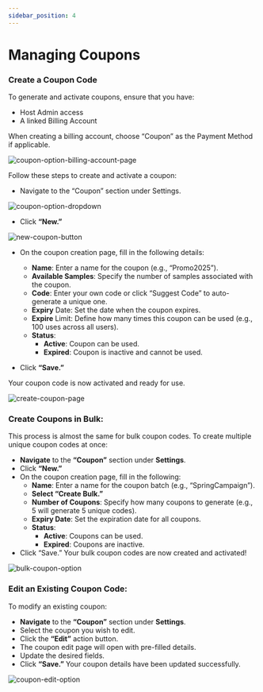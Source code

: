 ```yaml
---
sidebar_position: 4
---
```


# Managing Coupons

### Create a Coupon Code

To generate and activate coupons, ensure that you have:
- Host Admin access
- A linked Billing Account

When creating a billing account, choose “Coupon” as the Payment Method if applicable.

![coupon-option-billing-account-page](/img/coupon-option-billing-account-page.png)

Follow these steps to create and activate a coupon:
- Navigate to the “Coupon” section under Settings.

![coupon-option-dropdown](/img/coupon-option-dropdown.png)

- Click **“New.”**

![new-coupon-button](/img/new-coupon-button.png)

- On the coupon creation page, fill in the following details:

    - **Name**: Enter a name for the coupon (e.g., “Promo2025”).
    - **Available Samples**: Specify the number of samples associated with the coupon.
    - **Code**: Enter your own code or click “Suggest Code” to auto-generate a unique one.
    - **Expiry** Date: Set the date when the coupon expires.
    - **Expire** Limit: Define how many times this coupon can be used (e.g., 100 uses across all users).
    - **Status**:
        - **Active**: Coupon can be used.
        - **Expired**: Coupon is inactive and cannot be used.

- Click **“Save.”**

Your coupon code is now activated and ready for use.

![create-coupon-page](/img/create-coupon-page.png)

### Create Coupons in Bulk:
This process is almost the same for bulk coupon codes. 
To create multiple unique coupon codes at once:

- **Navigate** to the **“Coupon”** section under **Settings**.
- Click **“New.”**
- On the coupon creation page, fill in the following:
    - **Name**: Enter a name for the coupon batch (e.g., “SpringCampaign”).
    - **Select “Create Bulk.”**
    - **Number of Coupons**: Specify how many coupons to generate (e.g., 5 will generate 5 unique codes).
    - **Expiry Date**: Set the expiration date for all coupons.
    - **Status**:
        - **Active**: Coupons can be used.
        - **Expired**: Coupons are inactive.
- Click “Save.”
Your bulk coupon codes are now created and activated!

![bulk-coupon-option](/img/bulk-coupon-option.png)


### Edit an Existing Coupon Code:

To modify an existing coupon:
- **Navigate** to the **“Coupon”** section under **Settings**.
- Select the coupon you wish to edit.
- Click the **“Edit”** action button.
- The coupon edit page will open with pre-filled details.
- Update the desired fields.
- Click **“Save.”**
Your coupon details have been updated successfully.

![coupon-edit-option](/img/coupon-edit-option.png)